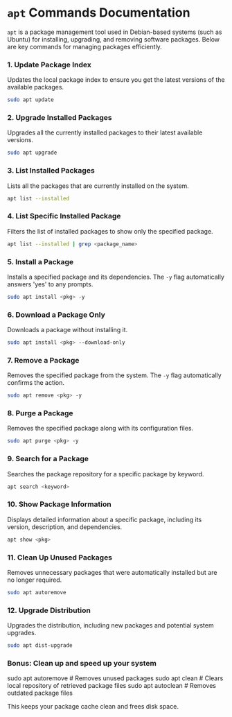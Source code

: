 # `apt` Commands Documentation

`apt` is a package management tool used in Debian-based systems (such as Ubuntu) for installing, upgrading, and removing software packages. Below are key commands for managing packages efficiently.

### 1. Update Package Index
Updates the local package index to ensure you get the latest versions of the available packages.

```bash
sudo apt update
```

### 2. Upgrade Installed Packages
Upgrades all the currently installed packages to their latest available versions.

```bash
sudo apt upgrade
```

### 3. List Installed Packages
Lists all the packages that are currently installed on the system.

```bash
apt list --installed
```

### 4. List Specific Installed Package
Filters the list of installed packages to show only the specified package.

```bash
apt list --installed | grep <package_name>
```

### 5. Install a Package
Installs a specified package and its dependencies. The `-y` flag automatically answers 'yes' to any prompts.

```bash
sudo apt install <pkg> -y
```

### 6. Download a Package Only
Downloads a package without installing it.

```bash
sudo apt install <pkg> --download-only
```

### 7. Remove a Package
Removes the specified package from the system. The `-y` flag automatically confirms the action.

```bash
sudo apt remove <pkg> -y
```

### 8. Purge a Package
Removes the specified package along with its configuration files.

```bash
sudo apt purge <pkg> -y
```

### 9. Search for a Package
Searches the package repository for a specific package by keyword.

```bash
apt search <keyword>
```

### 10. Show Package Information
Displays detailed information about a specific package, including its version, description, and dependencies.

```bash
apt show <pkg>
```

### 11. Clean Up Unused Packages
Removes unnecessary packages that were automatically installed but are no longer required.

```bash
sudo apt autoremove
```

### 12. Upgrade Distribution
Upgrades the distribution, including new packages and potential system upgrades.

```bash
sudo apt dist-upgrade
```
### Bonus: Clean up and speed up your system

sudo apt autoremove           # Removes unused packages
sudo apt clean                # Clears local repository of retrieved package files
sudo apt autoclean            # Removes outdated package files

This keeps your package cache clean and frees disk space.